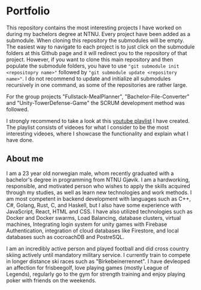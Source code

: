# Portfolio
This repository contains the most interesting projects I have worked on during my bachelors degree at NTNU. Every project have been added as a submodule. When cloning this repository the submodules will be empty. The easiest way to navigate to each project is to just click on the submodule folders at this Github page and it will redirect you to the repository of that project. However, if you want to clone this main repository and then populate the submodule folders, you have to use ```"git submodule init <repositopry name>"``` followed by ```"git submodule update <repository name>"```. I do not recommend to update and initialize all submodules recursively in one command, as some of the repositories are rather large. 

For the group projects "Fullstack-MealPlanner", "Bachelor-File-Converter" and "Unity-TowerDefense-Game" the SCRUM development method was followed.

I strongly recommend to take a look at this [youtube playlist](https://www.youtube.com/channel/UCi9mMhBK8H4dB0s10bniXvw) I have created. The playlist consists of videoes for what I consider to be the most interesting videoes, where I showcase the functionality and explain what I have done.  

## About me 
I am a 23 year old norwegian male, whom recently graduated with a bachelor's degree in programming from NTNU Gjøvik. I am a hardworking, responsible, and motivated person who wishes to apply the skills acquired through my studies, as well as learn new technologies and work methods. I am most competent in backend development with languages such as C++, C#, Golang, Rust, C, and Haskell, but I also have some experience with JavaScript, React, HTML and CSS. I have also utilized technologies such as Docker and Docker swarms, Load Balancing, database clusters, virtual machines, Integrating login system for unity games with Firebase Authentication, integration of cloud databases like Firestore, and local databases such as cocroachDB and PostreSQL.

I am an incredibly active person and played football and did cross country skiing actively until mandatory military service. I currently train to compete in longer distance ski races such as "Birkebeinerrennet". I have devleoped an affection for frisbeegolf, love playing games (mostly League of Legends), regularly go to the gym for strength training and enjoy playing poker with friends on the weekends. 
